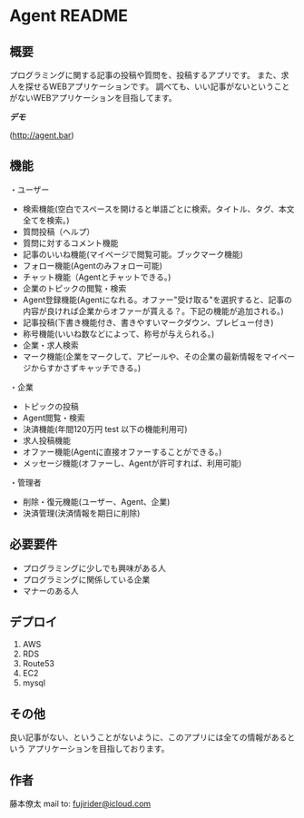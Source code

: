 # Agent README
 
## 概要

プログラミングに関する記事の投稿や質問を、投稿するアプリです。
また、求人を探せるWEBアプリケーションです。
調べても、いい記事がないということがないWEBアプリケーションを目指してます。

***デモ***
 
(http://agent.bar)
 
## 機能
・ユーザー
- 検索機能(空白でスペースを開けると単語ごとに検索。タイトル、タグ、本文全てを検索。)
- 質問投稿（ヘルプ）
- 質問に対するコメント機能
- 記事のいいね機能(マイページで閲覧可能。ブックマーク機能)
- フォロー機能(Agentのみフォロー可能)
- チャット機能（Agentとチャットできる。)
- 企業のトピックの閲覧・検索
- Agent登録機能(Agentになれる。オファー"受け取る"を選択すると、記事の内容が良ければ企業からオファーが貰える？。下記の機能が追加される。)
- 記事投稿(下書き機能付き、書きやすいマークダウン、プレビュー付き)
- 称号機能(いいね数などによって、称号が与えられる。)
- 企業・求人検索
- マーク機能(企業をマークして、アピールや、その企業の最新情報をマイページからすかさずキャッチできる。)

・企業
- トピックの投稿
- Agent閲覧・検索
- 決済機能(年間120万円 test 以下の機能利用可)
- 求人投稿機能
- オファー機能(Agentに直接オファーすることができる。)
- メッセージ機能(オファーし、Agentが許可すれば、利用可能)

・管理者

- 削除・復元機能(ユーザー、Agent、企業)
- 決済管理(決済情報を期日に削除)


## 必要要件
 
- プログラミングに少しでも興味がある人
- プログラミングに関係している企業
- マナーのある人

## デプロイ
 
1. AWS
2. RDS
3. Route53
4. EC2
5. mysql
 
## その他

良い記事がない、ということがないように、このアプリには全ての情報があるという
アプリケーションを目指しております。
 
## 作者
 
藤本僚太
mail to: fujirider@icloud.com
 
